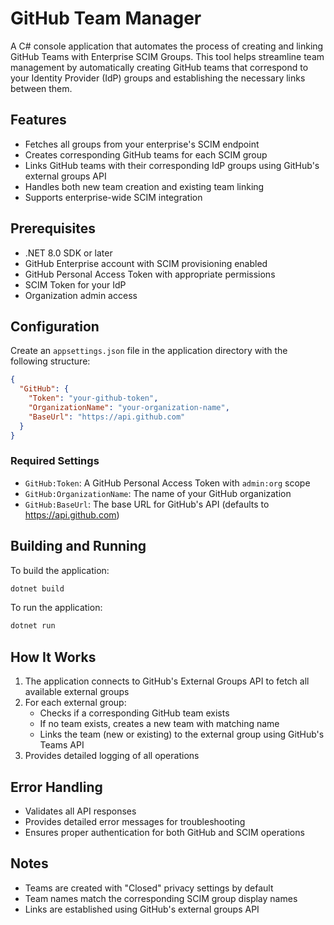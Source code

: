 # GitHub Team Manager

A C# console application that automates the process of creating and linking GitHub Teams with Enterprise SCIM Groups. This tool helps streamline team management by automatically creating GitHub teams that correspond to your Identity Provider (IdP) groups and establishing the necessary links between them.

## Features

- Fetches all groups from your enterprise's SCIM endpoint
- Creates corresponding GitHub teams for each SCIM group
- Links GitHub teams with their corresponding IdP groups using GitHub's external groups API
- Handles both new team creation and existing team linking
- Supports enterprise-wide SCIM integration

## Prerequisites

- .NET 8.0 SDK or later
- GitHub Enterprise account with SCIM provisioning enabled
- GitHub Personal Access Token with appropriate permissions
- SCIM Token for your IdP
- Organization admin access

## Configuration

Create an `appsettings.json` file in the application directory with the following structure:

```json
{
  "GitHub": {
    "Token": "your-github-token",
    "OrganizationName": "your-organization-name",
    "BaseUrl": "https://api.github.com"
  }
}
```

### Required Settings

- `GitHub:Token`: A GitHub Personal Access Token with `admin:org` scope
- `GitHub:OrganizationName`: The name of your GitHub organization
- `GitHub:BaseUrl`: The base URL for GitHub's API (defaults to https://api.github.com)

## Building and Running

To build the application:
```bash
dotnet build
```

To run the application:
```bash
dotnet run
```

## How It Works

1. The application connects to GitHub's External Groups API to fetch all available external groups
2. For each external group:
   - Checks if a corresponding GitHub team exists
   - If no team exists, creates a new team with matching name
   - Links the team (new or existing) to the external group using GitHub's Teams API
3. Provides detailed logging of all operations

## Error Handling

- Validates all API responses
- Provides detailed error messages for troubleshooting
- Ensures proper authentication for both GitHub and SCIM operations

## Notes

- Teams are created with "Closed" privacy settings by default
- Team names match the corresponding SCIM group display names
- Links are established using GitHub's external groups API

